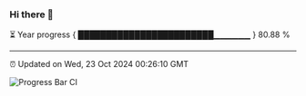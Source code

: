 ### Hi there 👋

⏳ Year progress { ████████████████████████▁▁▁▁▁▁ } 80.88 %

---

⏰ Updated on Wed, 23 Oct 2024 00:26:10 GMT

![Progress Bar CI](https://github.com/EinsPommes/EinsPommes/blob/main/.github/workflows/main.yml)

